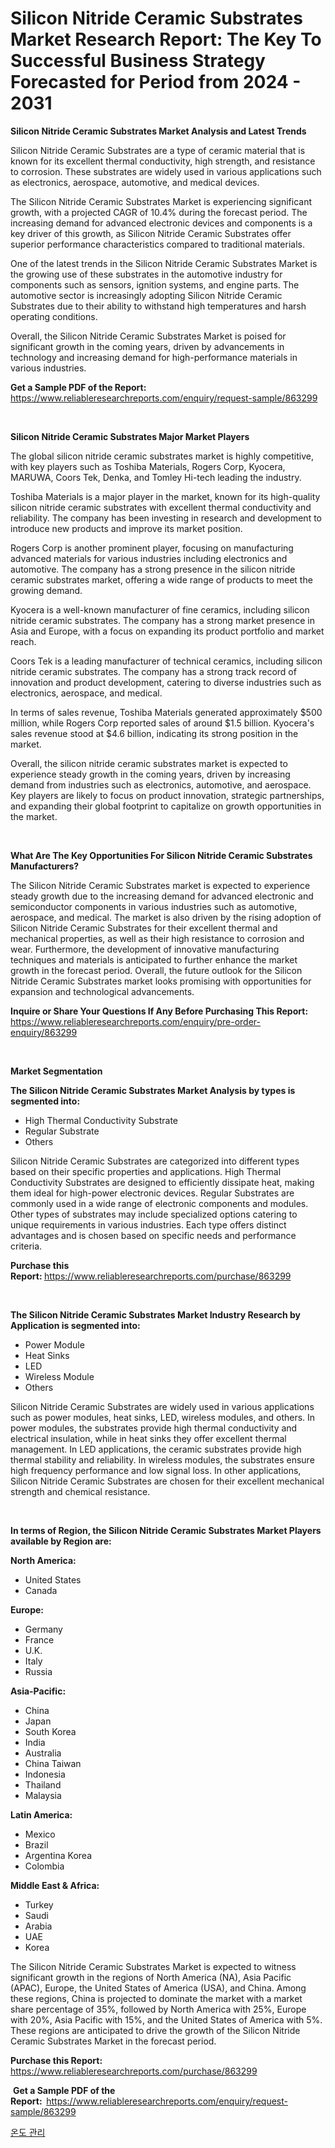 <p><h1>Silicon Nitride Ceramic Substrates Market Research Report: The Key To Successful Business Strategy Forecasted for Period from 2024 - 2031</h1></p><p><strong>Silicon Nitride Ceramic Substrates Market Analysis and Latest Trends</strong></p>
<p><p>Silicon Nitride Ceramic Substrates are a type of ceramic material that is known for its excellent thermal conductivity, high strength, and resistance to corrosion. These substrates are widely used in various applications such as electronics, aerospace, automotive, and medical devices.</p><p>The Silicon Nitride Ceramic Substrates Market is experiencing significant growth, with a projected CAGR of 10.4% during the forecast period. The increasing demand for advanced electronic devices and components is a key driver of this growth, as Silicon Nitride Ceramic Substrates offer superior performance characteristics compared to traditional materials.</p><p>One of the latest trends in the Silicon Nitride Ceramic Substrates Market is the growing use of these substrates in the automotive industry for components such as sensors, ignition systems, and engine parts. The automotive sector is increasingly adopting Silicon Nitride Ceramic Substrates due to their ability to withstand high temperatures and harsh operating conditions.</p><p>Overall, the Silicon Nitride Ceramic Substrates Market is poised for significant growth in the coming years, driven by advancements in technology and increasing demand for high-performance materials in various industries.</p></p>
<p><strong>Get a Sample PDF of the Report:&nbsp;</strong> <a href="https://www.reliableresearchreports.com/enquiry/request-sample/863299">https://www.reliableresearchreports.com/enquiry/request-sample/863299</a></p>
<p>&nbsp;</p>
<p><strong>Silicon Nitride Ceramic Substrates Major Market Players</strong></p>
<p><p>The global silicon nitride ceramic substrates market is highly competitive, with key players such as Toshiba Materials, Rogers Corp, Kyocera, MARUWA, Coors Tek, Denka, and Tomley Hi-tech leading the industry. </p><p>Toshiba Materials is a major player in the market, known for its high-quality silicon nitride ceramic substrates with excellent thermal conductivity and reliability. The company has been investing in research and development to introduce new products and improve its market position.</p><p>Rogers Corp is another prominent player, focusing on manufacturing advanced materials for various industries including electronics and automotive. The company has a strong presence in the silicon nitride ceramic substrates market, offering a wide range of products to meet the growing demand.</p><p>Kyocera is a well-known manufacturer of fine ceramics, including silicon nitride ceramic substrates. The company has a strong market presence in Asia and Europe, with a focus on expanding its product portfolio and market reach.</p><p>Coors Tek is a leading manufacturer of technical ceramics, including silicon nitride ceramic substrates. The company has a strong track record of innovation and product development, catering to diverse industries such as electronics, aerospace, and medical.</p><p>In terms of sales revenue, Toshiba Materials generated approximately $500 million, while Rogers Corp reported sales of around $1.5 billion. Kyocera's sales revenue stood at $4.6 billion, indicating its strong position in the market.</p><p>Overall, the silicon nitride ceramic substrates market is expected to experience steady growth in the coming years, driven by increasing demand from industries such as electronics, automotive, and aerospace. Key players are likely to focus on product innovation, strategic partnerships, and expanding their global footprint to capitalize on growth opportunities in the market.</p></p>
<p>&nbsp;</p>
<p><strong>What Are The Key Opportunities For Silicon Nitride Ceramic Substrates Manufacturers?</strong></p>
<p><p>The Silicon Nitride Ceramic Substrates market is expected to experience steady growth due to the increasing demand for advanced electronic and semiconductor components in various industries such as automotive, aerospace, and medical. The market is also driven by the rising adoption of Silicon Nitride Ceramic Substrates for their excellent thermal and mechanical properties, as well as their high resistance to corrosion and wear. Furthermore, the development of innovative manufacturing techniques and materials is anticipated to further enhance the market growth in the forecast period. Overall, the future outlook for the Silicon Nitride Ceramic Substrates market looks promising with opportunities for expansion and technological advancements.</p></p>
<p><strong>Inquire or Share Your Questions If Any Before Purchasing This Report:</strong> <a href="https://www.reliableresearchreports.com/enquiry/pre-order-enquiry/863299">https://www.reliableresearchreports.com/enquiry/pre-order-enquiry/863299</a></p>
<p>&nbsp;</p>
<p><strong>Market Segmentation</strong></p>
<p><strong>The Silicon Nitride Ceramic Substrates Market Analysis by types is segmented into:</strong></p>
<p><ul><li>High Thermal Conductivity Substrate</li><li>Regular Substrate</li><li>Others</li></ul></p>
<p><p>Silicon Nitride Ceramic Substrates are categorized into different types based on their specific properties and applications. High Thermal Conductivity Substrates are designed to efficiently dissipate heat, making them ideal for high-power electronic devices. Regular Substrates are commonly used in a wide range of electronic components and modules. Other types of substrates may include specialized options catering to unique requirements in various industries. Each type offers distinct advantages and is chosen based on specific needs and performance criteria.</p></p>
<p><strong>Purchase this Report:&nbsp;</strong><a href="https://www.reliableresearchreports.com/purchase/863299">https://www.reliableresearchreports.com/purchase/863299</a></p>
<p>&nbsp;</p>
<p><strong>The Silicon Nitride Ceramic Substrates Market Industry Research by Application is segmented into:</strong></p>
<p><ul><li>Power Module</li><li>Heat Sinks</li><li>LED</li><li>Wireless Module</li><li>Others</li></ul></p>
<p><p>Silicon Nitride Ceramic Substrates are widely used in various applications such as power modules, heat sinks, LED, wireless modules, and others. In power modules, the substrates provide high thermal conductivity and electrical insulation, while in heat sinks they offer excellent thermal management. In LED applications, the ceramic substrates provide high thermal stability and reliability. In wireless modules, the substrates ensure high frequency performance and low signal loss. In other applications, Silicon Nitride Ceramic Substrates are chosen for their excellent mechanical strength and chemical resistance.</p></p>
<p>&nbsp;</p>
<p><strong>In terms of Region, the Silicon Nitride Ceramic Substrates Market Players available by Region are:</strong></p>
<p>
    <p> <strong> North America: </strong>
        <ul>
            <li>United States</li>
            <li>Canada</li>
        </ul>
        </p> 
    <p> <strong> Europe: </strong>
        <ul>
            <li>Germany</li>
            <li>France</li>
            <li>U.K.</li>
            <li>Italy</li>
            <li>Russia</li>
        </ul>
        </p> 
    <p> <strong> Asia-Pacific: </strong>
        <ul>
            <li>China</li>
            <li>Japan</li>
            <li>South Korea</li>
            <li>India</li>
            <li>Australia</li>
            <li>China Taiwan</li>
            <li>Indonesia</li>
            <li>Thailand</li>
            <li>Malaysia</li>
        </ul>
        </p> 
    <p> <strong> Latin America: </strong>
        <ul>
            <li>Mexico</li>
            <li>Brazil</li>
            <li>Argentina Korea</li>
            <li>Colombia</li>
        </ul>
        </p> 
    <p> <strong> Middle East & Africa: </strong>
        <ul>
            <li>Turkey</li>
            <li>Saudi</li>
            <li>Arabia</li>
            <li>UAE</li>
            <li>Korea</li>
        </ul>
    </p>
    </p>
<p><p>The Silicon Nitride Ceramic Substrates Market is expected to witness significant growth in the regions of North America (NA), Asia Pacific (APAC), Europe, the United States of America (USA), and China. Among these regions, China is projected to dominate the market with a market share percentage of 35%, followed by North America with 25%, Europe with 20%, Asia Pacific with 15%, and the United States of America with 5%. These regions are anticipated to drive the growth of the Silicon Nitride Ceramic Substrates Market in the forecast period.</p></p>
<p><strong>Purchase this Report: </strong><a href="https://www.reliableresearchreports.com/purchase/863299">https://www.reliableresearchreports.com/purchase/863299</a></p>
<p>&nbsp;<strong>Get a Sample PDF of the Report:&nbsp;&nbsp;</strong><a href="https://www.reliableresearchreports.com/enquiry/request-sample/863299">https://www.reliableresearchreports.com/enquiry/request-sample/863299</a></p>
<p><strong></strong></p>
<p><p><a href="https://github.com/idcefvhkdut6/Market-Research-Report-List-1/blob/main/36800728515.md">온도 관리</a></p></p>